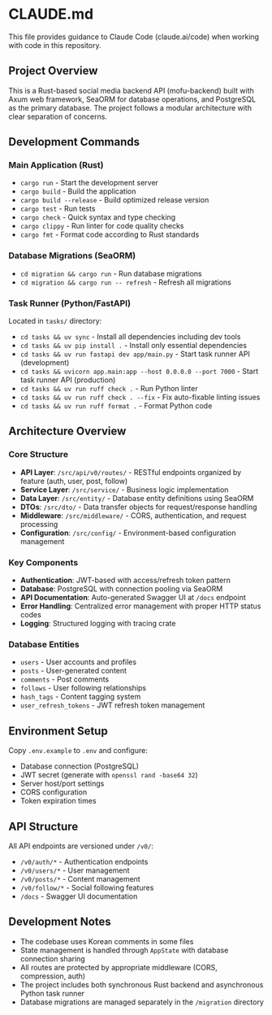 # CLAUDE.md

This file provides guidance to Claude Code (claude.ai/code) when working with code in this repository.

## Project Overview

This is a Rust-based social media backend API (mofu-backend) built with Axum web framework, SeaORM for database operations, and PostgreSQL as the primary database. The project follows a modular architecture with clear separation of concerns.

## Development Commands

### Main Application (Rust)
- `cargo run` - Start the development server
- `cargo build` - Build the application
- `cargo build --release` - Build optimized release version
- `cargo test` - Run tests
- `cargo check` - Quick syntax and type checking
- `cargo clippy` - Run linter for code quality checks
- `cargo fmt` - Format code according to Rust standards

### Database Migrations (SeaORM)
- `cd migration && cargo run` - Run database migrations
- `cd migration && cargo run -- refresh` - Refresh all migrations

### Task Runner (Python/FastAPI)
Located in `tasks/` directory:
- `cd tasks && uv sync` - Install all dependencies including dev tools
- `cd tasks && uv pip install .` - Install only essential dependencies
- `cd tasks && uv run fastapi dev app/main.py` - Start task runner API (development)
- `cd tasks && uvicorn app.main:app --host 0.0.0.0 --port 7000` - Start task runner API (production)
- `cd tasks && uv run ruff check .` - Run Python linter
- `cd tasks && uv run ruff check . --fix` - Fix auto-fixable linting issues
- `cd tasks && uv run ruff format .` - Format Python code

## Architecture Overview

### Core Structure
- **API Layer**: `/src/api/v0/routes/` - RESTful endpoints organized by feature (auth, user, post, follow)
- **Service Layer**: `/src/service/` - Business logic implementation
- **Data Layer**: `/src/entity/` - Database entity definitions using SeaORM
- **DTOs**: `/src/dto/` - Data transfer objects for request/response handling
- **Middleware**: `/src/middleware/` - CORS, authentication, and request processing
- **Configuration**: `/src/config/` - Environment-based configuration management

### Key Components
- **Authentication**: JWT-based with access/refresh token pattern
- **Database**: PostgreSQL with connection pooling via SeaORM
- **API Documentation**: Auto-generated Swagger UI at `/docs` endpoint
- **Error Handling**: Centralized error management with proper HTTP status codes
- **Logging**: Structured logging with tracing crate

### Database Entities
- `users` - User accounts and profiles
- `posts` - User-generated content
- `comments` - Post comments
- `follows` - User following relationships
- `hash_tags` - Content tagging system
- `user_refresh_tokens` - JWT refresh token management

## Environment Setup

Copy `.env.example` to `.env` and configure:
- Database connection (PostgreSQL)
- JWT secret (generate with `openssl rand -base64 32`)
- Server host/port settings
- CORS configuration
- Token expiration times

## API Structure

All API endpoints are versioned under `/v0/`:
- `/v0/auth/*` - Authentication endpoints
- `/v0/users/*` - User management
- `/v0/posts/*` - Content management  
- `/v0/follow/*` - Social following features
- `/docs` - Swagger UI documentation

## Development Notes

- The codebase uses Korean comments in some files
- State management is handled through `AppState` with database connection sharing
- All routes are protected by appropriate middleware (CORS, compression, auth)
- The project includes both synchronous Rust backend and asynchronous Python task runner
- Database migrations are managed separately in the `/migration` directory